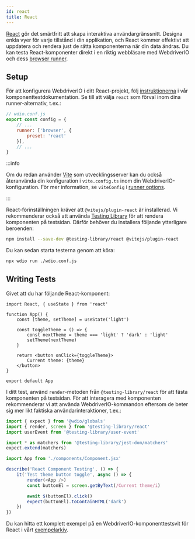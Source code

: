 ```yaml
---
id: react
title: React
---
```


[React](https://reactjs.org/) gör det smärtfritt att skapa interaktiva användargränssnitt. Designa enkla vyer för varje tillstånd i din applikation, och React kommer effektivt att uppdatera och rendera just de rätta komponenterna när din data ändras. Du kan testa React-komponenter direkt i en riktig webbläsare med WebdriverIO och dess [browser runner](/docs/runner#browser-runner).

## Setup

För att konfigurera WebdriverIO i ditt React-projekt, följ [instruktionerna](/docs/component-testing#set-up) i vår komponenttestdokumentation. Se till att välja `react` som förval inom dina runner-alternativ, t.ex.:

```js
// wdio.conf.js
export const config = {
    // ...
    runner: ['browser', {
        preset: 'react'
    }],
    // ...
}
```

:::info

Om du redan använder [Vite](https://vitejs.dev/) som utvecklingsserver kan du också återanvända din konfiguration i `vite.config.ts` inom din WebdriverIO-konfiguration. För mer information, se `viteConfig` i [runner options](/docs/runner#runner-options).

:::

React-förinställningen kräver att `@vitejs/plugin-react` är installerad. Vi rekommenderar också att använda [Testing Library](https://testing-library.com/) för att rendera komponenten på testsidan. Därför behöver du installera följande ytterligare beroenden:

```sh npm2yarn
npm install --save-dev @testing-library/react @vitejs/plugin-react
```

Du kan sedan starta testerna genom att köra:

```sh
npx wdio run ./wdio.conf.js
```

## Writing Tests

Givet att du har följande React-komponent:

```tsx title="./components/Component.jsx"
import React, { useState } from 'react'

function App() {
    const [theme, setTheme] = useState('light')

    const toggleTheme = () => {
        const nextTheme = theme === 'light' ? 'dark' : 'light'
        setTheme(nextTheme)
    }

    return <button onClick={toggleTheme}>
        Current theme: {theme}
    </button>
}

export default App
```

I ditt test, använd `render`-metoden från `@testing-library/react` för att fästa komponenten på testsidan. För att interagera med komponenten rekommenderar vi att använda WebdriverIO-kommandon eftersom de beter sig mer likt faktiska användarinteraktioner, t.ex.:

```ts title="app.test.tsx"
import { expect } from '@wdio/globals'
import { render, screen } from '@testing-library/react'
import userEvent from '@testing-library/user-event'

import * as matchers from '@testing-library/jest-dom/matchers'
expect.extend(matchers)

import App from './components/Component.jsx'

describe('React Component Testing', () => {
    it('Test theme button toggle', async () => {
        render(<App />)
        const buttonEl = screen.getByText(/Current theme/i)

        await $(buttonEl).click()
        expect(buttonEl).toContainHTML('dark')
    })
})
```

Du kan hitta ett komplett exempel på en WebdriverIO-komponenttestsvit för React i vårt [exempelarkiv](https://github.com/webdriverio/component-testing-examples/tree/main/react-typescript-vite).